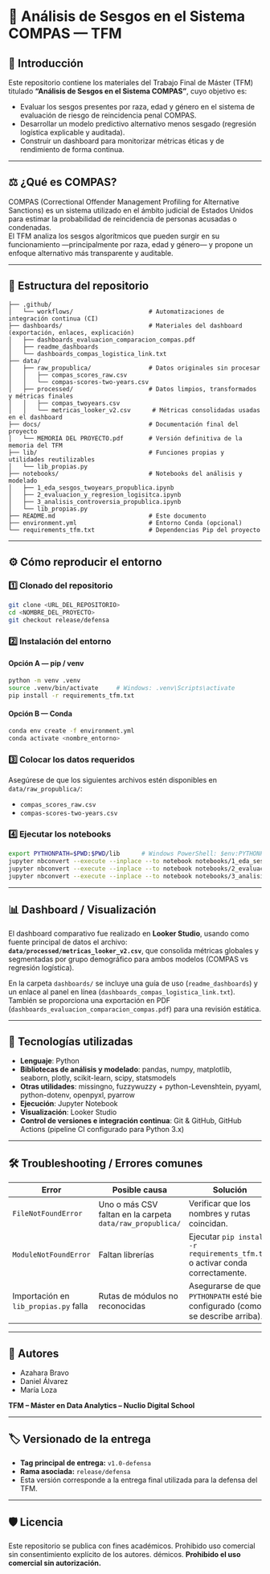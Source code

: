# 🧠 Análisis de Sesgos en el Sistema COMPAS — TFM

## 📘 Introducción

Este repositorio contiene los materiales del Trabajo Final de Máster (TFM) titulado **“Análisis de Sesgos en el Sistema COMPAS”**, cuyo objetivo es:

- Evaluar los sesgos presentes por raza, edad y género en el sistema de evaluación de riesgo de reincidencia penal COMPAS.  
- Desarrollar un modelo predictivo alternativo menos sesgado (regresión logística explicable y auditada).  
- Construir un dashboard para monitorizar métricas éticas y de rendimiento de forma continua.

---

## ⚖️ ¿Qué es COMPAS?

COMPAS (Correctional Offender Management Profiling for Alternative Sanctions) es un sistema utilizado en el ámbito judicial de Estados Unidos para estimar la probabilidad de reincidencia de personas acusadas o condenadas.  
El TFM analiza los sesgos algorítmicos que pueden surgir en su funcionamiento —principalmente por raza, edad y género— y propone un enfoque alternativo más transparente y auditable.

---

## 📁 Estructura del repositorio

```
├── .github/
│   └── workflows/                     # Automatizaciones de integración continua (CI)
├── dashboards/                        # Materiales del dashboard (exportación, enlaces, explicación)
│   ├── dashboards_evaluacion_comparacion_compas.pdf  
│   ├── readme_dashboards             
│   └── dashboards_compas_logistica_link.txt  
├── data/
│   ├── raw_propublica/                # Datos originales sin procesar
│   │   ├── compas_scores_raw.csv     
│   │   └── compas-scores-two-years.csv  
│   ├── processed/                     # Datos limpios, transformados y métricas finales
│   │   ├── compas_twoyears.csv        
│   │   └── metricas_looker_v2.csv      # Métricas consolidadas usadas en el dashboard
├── docs/                              # Documentación final del proyecto
│   └── MEMORIA DEL PROYECTO.pdf       # Versión definitiva de la memoria del TFM
├── lib/                               # Funciones propias y utilidades reutilizables
│   └── lib_propias.py                 
├── notebooks/                         # Notebooks del análisis y modelado
│   ├── 1_eda_sesgos_twoyears_propublica.ipynb
│   ├── 2_evaluacion_y_regresion_logisitca.ipynb
│   ├── 3_analisis_controversia_propublica.ipynb
│   └── lib_propias.py                 
├── README.md                          # Este documento
├── environment.yml                    # Entorno Conda (opcional)
└── requirements_tfm.txt               # Dependencias Pip del proyecto
```

---

## ⚙️ Cómo reproducir el entorno

### 1️⃣ Clonado del repositorio
```bash
git clone <URL_DEL_REPOSITORIO>
cd <NOMBRE_DEL_PROYECTO>
git checkout release/defensa
```

### 2️⃣ Instalación del entorno

#### Opción A — pip / venv
```bash
python -m venv .venv
source .venv/bin/activate     # Windows: .venv\Scripts\activate
pip install -r requirements_tfm.txt
```

#### Opción B — Conda
```bash
conda env create -f environment.yml
conda activate <nombre_entorno>
```

### 3️⃣ Colocar los datos requeridos
Asegúrese de que los siguientes archivos estén disponibles en `data/raw_propublica/`:
- `compas_scores_raw.csv`  
- `compas-scores-two-years.csv`

### 4️⃣ Ejecutar los notebooks
```bash
export PYTHONPATH=$PWD:$PWD/lib      # Windows PowerShell: $env:PYTHONPATH="$PWD;$PWD\lib"
jupyter nbconvert --execute --inplace --to notebook notebooks/1_eda_sesgos_twoyears_propublica.ipynb
jupyter nbconvert --execute --inplace --to notebook notebooks/2_evaluacion_y_regresion_logisitca.ipynb
jupyter nbconvert --execute --inplace --to notebook notebooks/3_analisis_controversia_propublica.ipynb
```

---

## 📊 Dashboard / Visualización
El dashboard comparativo fue realizado en **Looker Studio**, usando como fuente principal de datos el archivo:  
**`data/processed/metricas_looker_v2.csv`**, que consolida métricas globales y segmentadas por grupo demográfico para ambos modelos (COMPAS vs regresión logística).

En la carpeta `dashboards/` se incluye una guía de uso (`readme_dashboards`) y un enlace al panel en línea (`dashboards_compas_logistica_link.txt`). También se proporciona una exportación en PDF (`dashboards_evaluacion_comparacion_compas.pdf`) para una revisión estática.

---

## 🧩 Tecnologías utilizadas

- **Lenguaje**: Python  
- **Bibliotecas de análisis y modelado**: pandas, numpy, matplotlib, seaborn, plotly, scikit-learn, scipy, statsmodels  
- **Otras utilidades**: missingno, fuzzywuzzy + python-Levenshtein, pyyaml, python-dotenv, openpyxl, pyarrow  
- **Ejecución**: Jupyter Notebook  
- **Visualización**: Looker Studio  
- **Control de versiones e integración continua**: Git & GitHub, GitHub Actions (pipeline CI configurado para Python 3.x)

---

## 🛠️ Troubleshooting / Errores comunes

| Error                        | Posible causa                          | Solución                                    |
|-----------------------------|----------------------------------------|---------------------------------------------|
| `FileNotFoundError`         | Uno o más CSV faltan en la carpeta `data/raw_propublica/` | Verificar que los nombres y rutas coincidan. |
| `ModuleNotFoundError`       | Faltan librerías                       | Ejecutar `pip install -r requirements_tfm.txt` o activar conda correctamente. |
| Importación en `lib_propias.py` falla | Rutas de módulos no reconocidas     | Asegurarse de que `PYTHONPATH` esté bien configurado (como se describe arriba). |

---

## 👥 Autores

- Azahara Bravo  
- Daniel Álvarez  
- María Loza  

**TFM – Máster en Data Analytics – Nuclio Digital School**

---

## 🏷️ Versionado de la entrega

- **Tag principal de entrega:** `v1.0-defensa`  
- **Rama asociada:** `release/defensa`  
- Esta versión corresponde a la entrega final utilizada para la defensa del TFM.
---

## 🛡️ Licencia

Este repositorio se publica con fines académicos. Prohibido uso comercial sin consentimiento explícito de los autores.
démicos. **Prohibido el uso comercial sin autorización.**
